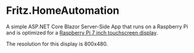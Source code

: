 # Fritz.HomeAutomation
A simple ASP.NET Core Blazor Server-Side App that runs on a Raspberry Pi and is optimized for a [Raspberry Pi 7 inch touchscreen display](https://www.raspberrypi.org/products/raspberry-pi-touch-display/). 

The resolution for this display is 800x480.
